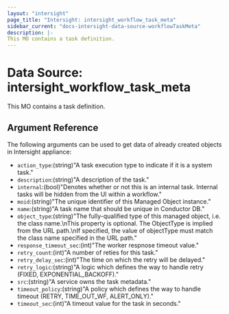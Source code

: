 ```yaml
---
layout: "intersight"
page_title: "Intersight: intersight_workflow_task_meta"
sidebar_current: "docs-intersight-data-source-workflowTaskMeta"
description: |-
This MO contains a task definition.
---
```


# Data Source: intersight_workflow_task_meta
This MO contains a task definition.
## Argument Reference
The following arguments can be used to get data of already created objects in Intersight appliance:
* `action_type`:(string)"A task execution type to indicate if it is a system task."
* `description`:(string)"A description of the task."
* `internal`:(bool)"Denotes whether or not this is an internal task.  Internal tasks will be hidden from the UI within a workflow."
* `moid`:(string)"The unique identifier of this Managed Object instance."
* `name`:(string)"A task name that should be unique in Conductor DB."
* `object_type`:(string)"The fully-qualified type of this managed object, i.e. the class name.\nThis property is optional. The ObjectType is implied from the URL path.\nIf specified, the value of objectType must match the class name specified in the URL path."
* `response_timeout_sec`:(int)"The worker respnose timeout value."
* `retry_count`:(int)"A number of reties for this task."
* `retry_delay_sec`:(int)"The time on which the retry will be delayed."
* `retry_logic`:(string)"A logic which defines the way to handle retry (FIXED, EXPONENTIAL_BACKOFF)."
* `src`:(string)"A service owns the task metadata."
* `timeout_policy`:(string)"A policy which defines the way to handle timeout (RETRY, TIME_OUT_WF, ALERT_ONLY)."
* `timeout_sec`:(int)"A timeout value for the task in seconds."

